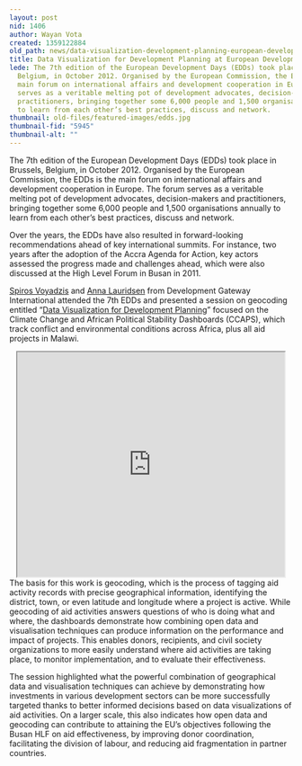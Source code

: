 ```yaml
---
layout: post
nid: 1406
author: Wayan Vota
created: 1359122884
old_path: news/data-visualization-development-planning-european-development-days
title: Data Visualization for Development Planning at European Development Days
lede: The 7th edition of the European Development Days (EDDs) took place in Brussels,
  Belgium, in October 2012. Organised by the European Commission, the EDDs is the
  main forum on international affairs and development cooperation in Europe. The forum
  serves as a veritable melting pot of development advocates, decision-makers and
  practitioners, bringing together some 6,000 people and 1,500 organisations annually
  to learn from each other’s best practices, discuss and network.
thumbnail: old-files/featured-images/edds.jpg
thumbnail-fid: "5945"
thumbnail-alt: ""
---
```


The 7th edition of the European Development Days (EDDs) took place in Brussels, Belgium, in October 2012. Organised by the European Commission, the EDDs is the main forum on international affairs and development cooperation in Europe. The forum serves as a veritable melting pot of development advocates, decision-makers and practitioners, bringing together some 6,000 people and 1,500 organisations annually to learn from each other’s best practices, discuss and network.

Over the years, the EDDs have also resulted in forward-looking recommendations ahead of key international summits. For instance, two years after the adoption of the Accra Agenda for Action, key actors assessed the progress made and challenges ahead, which were also discussed at the High Level Forum in Busan in 2011.

[Spiros Voyadzis](http://www.flickr.com/photos/developmentgateway/8413212209/in/photostream) and [Anna Lauridsen](http://www.flickr.com/photos/developmentgateway/8413212103/in/photostream) from Development Gateway International attended the 7th EDDs and presented a session on geocoding entitled “[Data Visualization for Development Planning](http://www.slideshare.net/Wayan_Vota/data-visualization-for-development-planning)” focused on the Climate Change and African Political Stability Dashboards (CCAPS), which track conflict and environmental conditions across Africa, plus all aid projects in Malawi.

<center>
<iframe alt="16175630" height="400" src="http://www.slideshare.net/slideshow/embed_code/16175630" width="476"></iframe></center>The basis for this work is geocoding, which is the process of tagging aid activity records with precise geographical information, identifying the district, town, or even latitude and longitude where a project is active. While geocoding of aid activities answers questions of who is doing what and where, the dashboards demonstrate how combining open data and visualisation techniques can produce information on the performance and impact of projects. This enables donors, recipients, and civil society organizations to more easily understand where aid activities are taking place, to monitor implementation, and to evaluate their effectiveness.

The session highlighted what the powerful combination of geographical data and visualisation techniques can achieve by demonstrating how investments in various development sectors can be more successfully targeted thanks to better informed decisions based on data visualizations of aid activities. On a larger scale, this also indicates how open data and geocoding can contribute to attaining the EU’s objectives following the Busan HLF on aid effectiveness, by improving donor coordination, facilitating the division of labour, and reducing aid fragmentation in partner countries.
